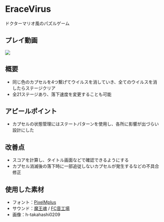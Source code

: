 # EraceVirus

ドクターマリオ風のパズルゲーム

## プレイ動画

![](https://user-images.githubusercontent.com/93642791/174535825-7b1e8339-c201-45a7-9013-b1ffde4e4615.gif)

## 概要

- 同じ色のカプセルを4つ繋げてウイルスを消していき、全てのウイルスを消したらステージクリア
- 全21ステージあり、落下速度を変更することも可能
 
## アピールポイント

- カプセルの状態管理にはステートパターンを使用し、各所に影響が出づらい設計にした

## 改善点

- スコアを計算し、タイトル画面などで確認できるようにする
- カプセル消滅後の落下時に一部追従しないカプセルが発生するなどの不具合修正

## 使用した素材

- フォント：[PixelMplus](https://itouhiro.hatenablog.com/entry/20130602/font)
- サウンド：[魔王魂](https://maou.audio/) / [FC音工場](https://fc.sitefactory.info/)
- 画像：h-takahashi0209

